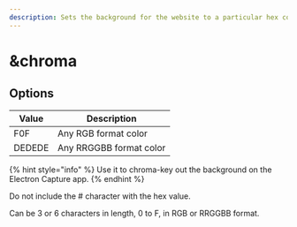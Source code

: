 ```yaml
---
description: Sets the background for the website to a particular hex color.
---
```


# \&chroma

## Options

| Value  | Description             |
| ------ | ----------------------- |
| F0F    | Any RGB format color    |
| DEDEDE | Any RRGGBB format color |

{% hint style="info" %}
Use it to chroma-key out the background on the Electron Capture app.
{% endhint %}

Do not include the # character with the hex value.

Can be 3 or 6 characters in length, 0 to F, in RGB or RRGGBB format.

